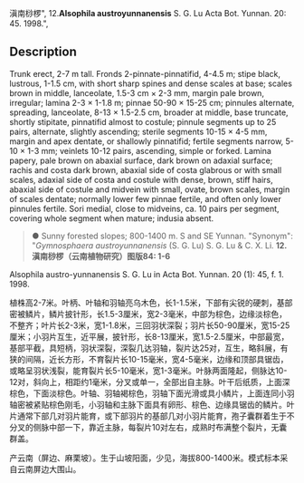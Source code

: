 滇南桫椤",
12.**Alsophila austroyunnanensis** S. G. Lu Acta Bot. Yunnan. 20: 45. 1998.",

## Description
Trunk erect, 2-7 m tall. Fronds 2-pinnate-pinnatifid, 4-4.5 m; stipe black, lustrous, 1-1.5 cm, with short sharp spines and dense scales at base; scales brown in middle, lanceolate, 1.5-3 cm × 2-3 mm, margin pale brown, irregular; lamina 2-3 × 1-1.8 m; pinnae 50-90 × 15-25 cm; pinnules alternate, spreading, lanceolate, 8-13 × 1.5-2.5 cm, broader at middle, base truncate, shortly stipitate, pinnatifid almost to costule; pinnule segments up to 25 pairs, alternate, slightly ascending; sterile segments 10-15 × 4-5 mm, margin and apex dentate, or shallowly pinnatifid; fertile segments narrow, 5-10 × 1-3 mm; veinlets 10-12 pairs, ascending, simple or forked. Lamina papery, pale brown on abaxial surface, dark brown on adaxial surface; rachis and costa dark brown, abaxial side of costa glabrous or with small scales, adaxial side of costa and costule with dense, brown, stiff hairs, abaxial side of costule and midvein with small, ovate, brown scales, margin of scales dentate; normally lower few pinnae fertile, and often only lower pinnules fertile. Sori medial, close to midveins, ca. 10 pairs per segment, covering whole segment when mature; indusia absent.

> ● Sunny forested slopes; 800-1400 m. S and SE Yunnan.
  "Synonym": "*Gymnosphaera austroyunnanensis* (S. G. Lu) S. G. Lu &amp; C. X. Li.
**12.滇南桫椤（云南植物研究）图版84: 1-6**

Alsophila austro-yunnanensis S. G. Lu in Acta Bot. Yunnan. 20 (1): 45, f. 1. 1998.

植株高2-7米。叶柄、叶轴和羽轴亮乌木色，长1-1.5米，下部有尖锐的硬刺，基部密被鳞片，鳞片披针形，长1.5-3厘米，宽2-3毫米，中部为棕色，边缘淡棕色，不整齐；叶片长2-3米，宽1-1.8米，三回羽状深裂；羽片长50-90厘米，宽15-25厘米；小羽片互生，近平展，披针形，长8-13厘米，宽1.5-2.5厘米，中部最宽，基部平截，具短柄，羽状深裂，深裂几达羽轴，裂片达25对，互生，略斜展，有狭的间隔，近长方形，不育裂片长10-15毫米，宽4-5毫米，边缘和顶部具锯齿，或略呈羽状浅裂，能育裂片长5-10毫米，宽1-3毫米。叶脉两面隆起，侧脉达10-12对，斜向上，相距约1毫米，分叉或单一，全部出自主脉。叶干后纸质，上面深棕色，下面淡棕色。叶轴、羽轴褐棕色，羽轴下面光滑或具小鳞片，上面连同小羽轴密被紧贴棕色刚毛，小羽轴和主脉下面具有卵形、棕色、边缘具锯齿的鳞片。叶片通常下部几对羽片能育，或下部羽片的基部几对小羽片能育，孢子囊群着生于不分叉的侧脉中部一下，靠近主脉，每裂片10对左右，成熟时布满整个裂片，无囊群盖。

产云南（屏边、麻栗坡）。生于山坡阳面，少见，海拔800-1400米。模式标本采自云南屏边大围山。
